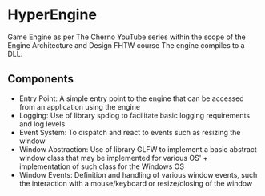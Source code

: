 # HyperEngine
Game Engine as per The Cherno YouTube series within the scope of the Engine Architecture and Design FHTW course
The engine compiles to a DLL.

## Components
* Entry Point: A simple entry point to the engine that can be accessed from an application using the engine
* Logging: Use of library spdlog to facilitate basic logging requirements and log levels
* Event System: To dispatch and react to events such as resizing the window
* Window Abstraction: Use of library GLFW to implement a basic abstract window class that may be implemented for various OS' + implementation of such class for the Windows OS
* Window Events: Definition and handling of various window events, such the interaction with a mouse/keyboard or resize/closing of the window
